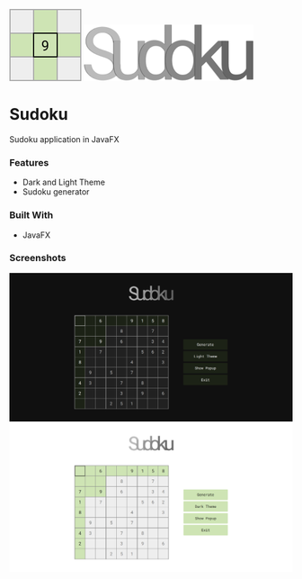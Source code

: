 ![](https://github.com/SatyaSnehith/Sudoku/blob/master/src/main/resources/images/icon.png?raw=true)   ![](https://github.com/SatyaSnehith/Sudoku/blob/master/src/main/resources/images/sudoku.png?raw=true)


# Sudoku
Sudoku application in JavaFX

### Features
- Dark and Light Theme
- Sudoku generator

### Built With
- JavaFX

### Screenshots
<img src="https://github.com/SatyaSnehith/Sudoku/blob/master/screenshots/ScreenshotDark.png?raw=true" width="750">
<img src="https://github.com/SatyaSnehith/Sudoku/blob/master/screenshots/ScreenshotLight.png?raw=true" width="750">
